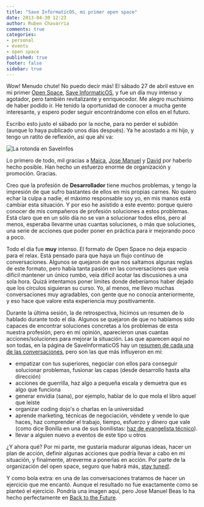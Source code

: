 ```yaml
---
title: "Save InformaticOS, mi primer open space"
date: 2013-04-30 12:23
author: Ruben Chavarria
comments: true
categories: 
- personal
- events
- open space
published: true
footer: false
sidebar: true
---
```


Wow! Menudo chute! No puedo decir más! El sábado 27 de abril estuve en mi primer 
[Open Space](en.wikipedia.org/wiki/Open_space), 
[Save InformaticOS](http://saveinformaticos.reeelab.com/2013/03/07/un-open-space-para-debatir-sobre-nuestra-profesion/), 
y fue un día muy intenso y agotador, pero también revitalizante y enriquecedor. 
Me alegro muchísimo de haber podido ir. He tenido la oportunidad de conocer a mucha gente 
interesante, y espero poder seguir encontrándome con ellos en el futuro.

Escribo esto justo el sábado por la noche, para no perder el subidón (aunque lo haya publicado
unos días después). Ya he acostado a mi hijo, y tengo un ratito de reflexión, así que ahí va: 

<!-- more -->

![La rotonda en SaveInfos](/images/2013/panoramica-saveinfos.jpg)

Lo primero de todo, mil gracias a [Maica](https://twitter.com/MaicaTrinidad), 
[Jose Manuel](https://twitter.com/jmbeas) y 
[David](https://twitter.com/dgomezg) por haberlo hecho posible. Han hecho un esfuerzo enorme 
de organización y promoción. Gracias.

Creo que la profesión de **Desarrollador** tiene muchos problemas, y tengo la impresión de que sufro 
bastantes de ellos en mis propias carnes. No quiero echar la culpa a nadie, el máximo responsable 
soy yo, en mis manos está cambiar esta situación. Y por eso he asistido a este evento: porque 
quiero conocer de mis compañeros de profesión soluciones a estos problemas. Está claro que en un 
sólo día no se van a solucionar todos ellos, pero al menos, esperaba llevarme unas cuantas 
soluciones, o más que soluciones, una serie de acciones que poder poner en práctica para ir 
mejorando poco a poco.

Todo el día fue **muy** intenso. El formato de Open Space no deja espacio para el relax. Está pensado 
para que haya un flujo contínuo de conversaciones. Algunos se quejaron de que nos saltamos algunas 
reglas de este formato, pero había tanta pasión en las conversaciones que veía difícil mantener 
un único rumbo, veía difícil acotar las discusiones a una sola hora. Quizá intentamos poner límites 
donde deberíamos haber dejado que los círculos siguieran su curso. Yo, al menos, me llevo muchas 
conversaciones muy agradables, con gente que no conocía anteriormente, y eso hace que valore esta 
experiencia muy positivamente.

Durante la última sesión, la de retrospectiva, hicimos un resumen de lo hablado durante todo el día. 
Algunos se quejaron de que no habíamos sido capaces de encontrar soluciones concretas a los problemas 
de esta nuestra profesión, pero en mi opinión, aparecieron unas cuantas acciones/soluciones para 
mejorar la situación. Las que aparecen aquí no son todas, en la página de SaveInformaticOS hay un 
[resumen de cada una de las conversaciones](http://saveinformaticos.reeelab.com/resumenes/), 
pero son las que más influyeron en mí:

- empatizar con tus superiores, negociar con ellos para conseguir solucionar problemas, 
fusionar las capas (desde desarrollo hasta alta dirección)
- acciones de guerrilla, haz algo a pequeña escala y demuetra que es algo que funciona
- generar envidia (sana), por ejemplo, hablar de lo que mola el libro aquel que leíste
- organizar coding dojo's o charlas en la universidad
- aprende marketing, técnicas de negociación, véndete y vende lo que haces, haz 
comprender el trabajo, tiempo, esfuerzo y dinero que vale 
(como dice Bonilla en una de sus bonilistas: 
[haz de evangelista técnico](http://us2.campaign-archive2.com/?u=374c664073e1a1fa3deca53b4&id=92e3e39bcd&e=72f3cbeaf8)).
- llevar a alguien nuevo a eventos de este tipo u otros

¿Y ahora qué? Por mi parte, me gustaría madurar algunas ideas, hacer un plan de acción, definir 
algunas acciones que podría llevar a cabo en mi situación, y finalmente, atreverme a ponerlas 
en acción. Por parte de la organización del open space, seguro que habrá más, 
[stay tuned!](http://twitter.com/saveinfos).

Y como bola extra: en una de las conversaciones tratamos de hacer un ejercicio que me 
encantó. Aunque el resultado no fue exactamente como se planteó el ejercicio. Pondría una 
imagen aquí, pero Jose Manuel Beas lo ha hecho perfectamente en 
[Back to the Future](http://saveinformaticos.reeelab.com/2013/04/28/back-to-the-future).
